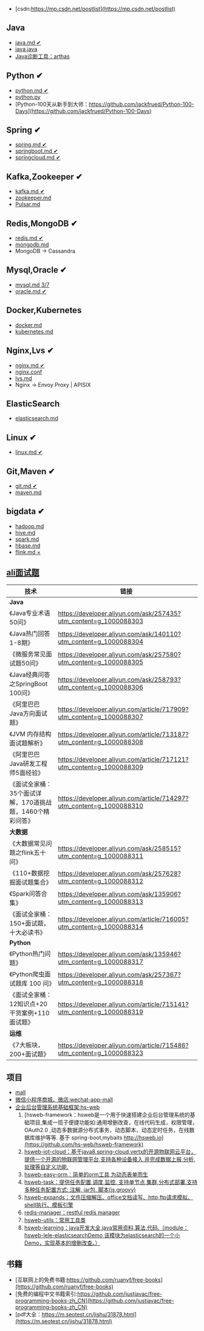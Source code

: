 - [csdn:https://mp.csdn.net/postlist](https://mp.csdn.net/postlist)

## Java
- [java.md ✔](https://github.com/Panl99/codebook/blob/master/java/java.md)
- [java.java](https://github.com/Panl99/codebook/blob/master/java/java.java)
- [Java诊断工具：arthas](https://github.com/Panl99/codebook/blob/master/arthas/arthas.md)

## Python ✔
- [python.md ✔](https://github.com/Panl99/codebook/blob/master/python/python.md)
- [python.py](https://github.com/Panl99/codebook/blob/master/python/python.py)
- [Python-100天从新手到大师：https://github.com/jackfrued/Python-100-Days](https://github.com/jackfrued/Python-100-Days)

## Spring ✔
- [spring.md ✔](https://github.com/Panl99/codebook/tree/master/spring_boot_cloud/spring.md)
- [springboot.md ✔](https://github.com/Panl99/codebook/tree/master/spring_boot_cloud/springboot.md)
- [springcloud.md ✔](https://github.com/Panl99/codebook/tree/master/spring_boot_cloud/springcloud.md)

## Kafka,Zookeeper ✔
- [kafka.md ✔](https://github.com/Panl99/codebook/blob/master/kafka_zookeeper_Pulsar/kafka.md)
- [zookeeper.md](https://github.com/Panl99/codebook/blob/master/kafka_zookeeper_Pulsar/zookeeper.md)
- [Pulsar.md](https://github.com/Panl99/codebook/blob/master/kafka_zookeeper_Pulsar/Pulsar.md)

## Redis,MongoDB ✔
- [redis.md ✔](https://github.com/Panl99/codebook/blob/master/redis_mongodb/redis.md)
- [mongodb.md](https://github.com/Panl99/codebook/blob/master/redis_mongodb/mongodb.md)
- MongoDB -> Cassandra

## Mysql,Oracle ✔
- [mysql.md 3/7](https://github.com/Panl99/codebook/blob/master/mysql_oracle/mysql.md)
- [oracle.md ✔](https://github.com/Panl99/codebook/blob/master/mysql_oracle/oracle.md)

## Docker,Kubernetes
- [docker.md](https://github.com/Panl99/codebook/blob/master/docker_kubernetes/docker.md)
- [kubernetes.md](https://github.com/Panl99/codebook/blob/master/docker_kubernetes/kubernetes.md)

## Nginx,Lvs ✔
- [nginx.md ✔](https://github.com/Panl99/codebook/blob/master/nginx_lvs/nginx.md)
- [nginx.conf](https://github.com/Panl99/codebook/blob/master/nginx_lvs/nginx.conf)
- [lvs.md](https://github.com/Panl99/codebook/blob/master/nginx_lvs/lvs.md)
- Nginx -> Envoy Proxy | APISIX

## ElasticSearch
- [elasticsearch.md](https://github.com/Panl99/codebook/blob/master/elasticsearch/elasticsearch.md)

## Linux ✔
- [linux.md ✔](https://github.com/Panl99/codebook/blob/master/linux/linux.md)

## Git,Maven ✔
- [git.md ✔](https://github.com/Panl99/codebook/blob/master/git_maven/git.md)
- [maven.md](https://github.com/Panl99/codebook/blob/master/git_maven/maven.md)

## bigdata ✔
- [hadoop.md](https://github.com/Panl99/codebook/blob/master/bigdata/hadoop.md)
- [hive.md](https://github.com/Panl99/codebook/blob/master/bigdata/hive.md)
- [spark.md](https://github.com/Panl99/codebook/blob/master/bigdata/spark.md)
- [hbase.md](https://github.com/Panl99/codebook/blob/master/bigdata/hbase.md)
- [flink.md ×](https://github.com/Panl99/codebook/blob/master/bigdata/flink.md)

## [ali面试题](https://files.alicdn.com/tpsservice/569551994992fac384988407af9c02a8.pdf)
技术 | 链接 
----|----
**Java** | 
《Java专业术语50问》 | https://developer.aliyun.com/ask/257435?utm_content=g_1000088303
《Java热门回答1-8期》 | https://developer.aliyun.com/ask/140110?utm_content=g_1000088304
《微服务常见面试题50问》 | https://developer.aliyun.com/ask/257580?utm_content=g_1000088305
《Java经典问答之SpringBoot 100问》 | https://developer.aliyun.com/ask/258793?utm_content=g_1000088306
《阿里巴巴Java方向面试题》 | https://developer.aliyun.com/article/717909?utm_content=g_1000088307
《JVM 内存结构面试题解析》 | https://developer.aliyun.com/article/713187?utm_content=g_1000088308
《阿里巴巴Java研发工程师5面经验》 | https://developer.aliyun.com/article/717121?utm_content=g_1000088309
《面试全家桶：35个面试详解，170道挑战题，1460个精彩问答》 | https://developer.aliyun.com/article/714297?utm_content=g_1000088310
**大数据** | 
《大数据常见问题之flink五十问》 | https://developer.aliyun.com/ask/258515?utm_content=g_1000088311
《110+数据挖掘面试题集合》 | https://developer.aliyun.com/ask/257628?utm_content=g_1000088312
《Spark问答合集》 | https://developer.aliyun.com/ask/135906?utm_content=g_1000088313
《面试全家桶：150+面试题，十大必读书》 | https://developer.aliyun.com/article/716005?utm_content=g_1000088314
**Python** | 
《Python热门问题》 | https://developer.aliyun.com/ask/135946?utm_content=g_1000088317
《Python爬虫面试题库 100 问》 | https://developer.aliyun.com/ask/257367?utm_content=g_1000088318
《面试全家桶：12知识点+20干货案例+110面试题》 | https://developer.aliyun.com/article/715141?utm_content=g_1000088319
**运维** | 
《7大板块，200+面试题》 | https://developer.aliyun.com/article/715486?utm_content=g_1000088323


## 项目
- [mall](https://github.com/macrozheng/mall)
- [微信小程序商城、微店:wechat-app-mall](https://github.com/EastWorld/wechat-app-mall)
- [企业后台管理系统基础框架:hs-web](https://github.com/hs-web) 
	1. [hsweb-framework：hsweb是一个用于快速搭建企业后台管理系统的基础项目,集成一揽子便捷功能如:通用增删改查，在线代码生成，权限管理，OAuth2.0 ,动态多数据源分布式事务，动态脚本，动态定时任务，在线数据库维护等等. 基于 spring-boot,mybaits http://hsweb.io](https://github.com/hs-web/hsweb-framework)
	2. [hsweb-iot-cloud：基于java8,spring-cloud,vertx的开源物联网云平台，提供一个开源的物联网管理平台,支持各种设备接入,并完成数据上报,分析,处理等自定义功能.](https://github.com/hs-web/hsweb-iot-cloud)
	3. [hsweb-easy-orm：简单的orm工具,为动态表单而生](https://github.com/hs-web/hsweb-easy-orm)
	4. [hsweb-task：提供任务配置,调度,监控. 支持单节点,集群,分布式部署.支持多种任务配置方式: 注解, jar包, 脚本(js,groovy)](https://github.com/hs-web/hsweb-task)
	5. [hsweb-expands：文件压缩解压、office文档读写、http,ftp请求模拟、shell执行、模板引擎](https://github.com/hs-web/hsweb-expands)
	6. [redis-manager：restful redis manager](https://github.com/hs-web/redis-manager)
	7. [hsweb-utils：常用工具类](https://github.com/hs-web/hsweb-utils)
	8. [hsweb-learning：java开发大全,java常用资料,算法,代码.（module：hsweb-lele-elasticsearchDemo 该模块为elasticsearch的一个小Demo，实现基本的增删改查。）](https://github.com/hs-web/hsweb-learning)

## 书籍
- [互联网上的免费书籍:https://github.com/ruanyf/free-books](https://github.com/ruanyf/free-books)
- [免费的编程中文书籍索引:https://github.com/justjavac/free-programming-books-zh_CN](https://github.com/justjavac/free-programming-books-zh_CN)
- [pdf大全：https://m.seotest.cn/jishu/31878.html](https://m.seotest.cn/jishu/31878.html)
